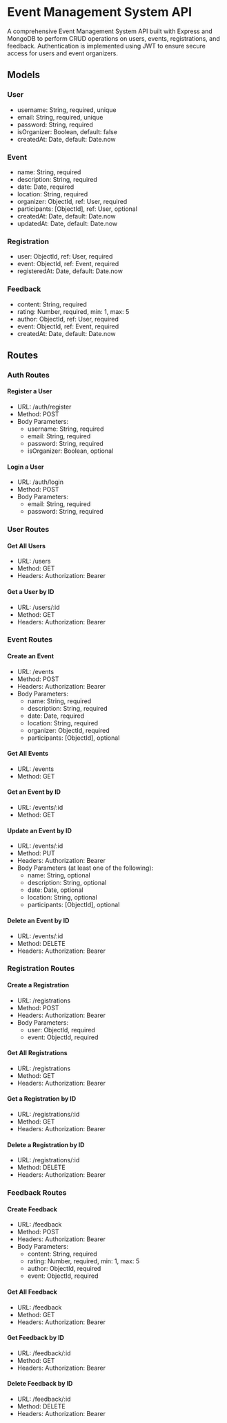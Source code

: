 # Event Management System API

A comprehensive Event Management System API built with Express and MongoDB to perform CRUD operations on users, events, registrations, and feedback. Authentication is implemented using JWT to ensure secure access for users and event organizers.

## Models

### User
- username: String, required, unique
- email: String, required, unique
- password: String, required
- isOrganizer: Boolean, default: false
- createdAt: Date, default: Date.now

### Event
- name: String, required
- description: String, required
- date: Date, required
- location: String, required
- organizer: ObjectId, ref: User, required
- participants: [ObjectId], ref: User, optional
- createdAt: Date, default: Date.now
- updatedAt: Date, default: Date.now

### Registration
- user: ObjectId, ref: User, required
- event: ObjectId, ref: Event, required
- registeredAt: Date, default: Date.now

### Feedback
- content: String, required
- rating: Number, required, min: 1, max: 5
- author: ObjectId, ref: User, required
- event: ObjectId, ref: Event, required
- createdAt: Date, default: Date.now

## Routes

### Auth Routes

#### Register a User
- URL: /auth/register
- Method: POST
- Body Parameters:
  - username: String, required
  - email: String, required
  - password: String, required
  - isOrganizer: Boolean, optional

#### Login a User
- URL: /auth/login
- Method: POST
- Body Parameters:
  - email: String, required
  - password: String, required

### User Routes

#### Get All Users
- URL: /users
- Method: GET
- Headers: Authorization: Bearer <token>

#### Get a User by ID
- URL: /users/:id
- Method: GET
- Headers: Authorization: Bearer <token>

### Event Routes

#### Create an Event
- URL: /events
- Method: POST
- Headers: Authorization: Bearer <token>
- Body Parameters:
  - name: String, required
  - description: String, required
  - date: Date, required
  - location: String, required
  - organizer: ObjectId, required
  - participants: [ObjectId], optional

#### Get All Events
- URL: /events
- Method: GET

#### Get an Event by ID
- URL: /events/:id
- Method: GET

#### Update an Event by ID
- URL: /events/:id
- Method: PUT
- Headers: Authorization: Bearer <token>
- Body Parameters (at least one of the following):
  - name: String, optional
  - description: String, optional
  - date: Date, optional
  - location: String, optional
  - participants: [ObjectId], optional

#### Delete an Event by ID
- URL: /events/:id
- Method: DELETE
- Headers: Authorization: Bearer <token>

### Registration Routes

#### Create a Registration
- URL: /registrations
- Method: POST
- Headers: Authorization: Bearer <token>
- Body Parameters:
  - user: ObjectId, required
  - event: ObjectId, required

#### Get All Registrations
- URL: /registrations
- Method: GET
- Headers: Authorization: Bearer <token>

#### Get a Registration by ID
- URL: /registrations/:id
- Method: GET
- Headers: Authorization: Bearer <token>

#### Delete a Registration by ID
- URL: /registrations/:id
- Method: DELETE
- Headers: Authorization: Bearer <token>

### Feedback Routes

#### Create Feedback
- URL: /feedback
- Method: POST
- Headers: Authorization: Bearer <token>
- Body Parameters:
  - content: String, required
  - rating: Number, required, min: 1, max: 5
  - author: ObjectId, required
  - event: ObjectId, required

#### Get All Feedback
- URL: /feedback
- Method: GET
- Headers: Authorization: Bearer <token>

#### Get Feedback by ID
- URL: /feedback/:id
- Method: GET
- Headers: Authorization: Bearer <token>

#### Delete Feedback by ID
- URL: /feedback/:id
- Method: DELETE
- Headers: Authorization: Bearer <token>